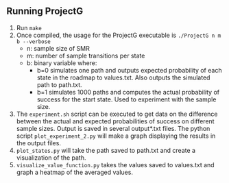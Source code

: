 ## Running ProjectG
1. Run `make`
2. Once compiled, the usage for the ProjectG executable is `./ProjectG n m b --verbose`
    - n: sample size of SMR
    - m: number of sample transitions per state
    - b: binary variable where:
        - b=0 simulates one path and outputs expected probability of each state in the roadmap to values.txt. Also outputs the simulated path to path.txt.
        - b=1 simulates 1000 paths and computes the actual probability of success for the start state. Used to experiment with the sample size.
3. The `experiment.sh` script can be executed to get data on the difference between the actual and expected probabilities of success on different sample sizes. Output is saved in several output*.txt files. The python script `plot_experiment_2.py` will make a graph displaying the results in the output files.
4. `plot_states.py` will take the path saved to path.txt and create a visualization of the path.
5. `visualize_value_function.py` takes the values saved to values.txt and graph a heatmap of the averaged values.
